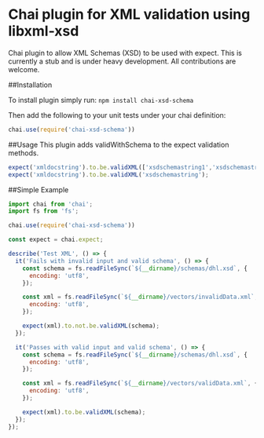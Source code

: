 # Chai plugin for XML validation using libxml-xsd
Chai plugin to allow XML Schemas (XSD) to be used with expect.
This is currently a stub and is under heavy development.
All contributions are welcome.

##Installation

To install plugin simply run:
`npm install chai-xsd-schema`

Then add the following to your unit tests under your chai definition:

```javascript
chai.use(require('chai-xsd-schema'))
```


##Usage
This plugin adds validWithSchema to the expect validation methods.
```javascript
expect('xmldocstring').to.be.validXML(['xsdschemastring1','xsdschemastring2']);
expect('xmldocstring').to.be.validXML('xsdschemastring');
```

##Simple Example
```javascript
import chai from 'chai';
import fs from 'fs';

chai.use(require('chai-xsd-schema'))

const expect = chai.expect;

describe('Test XML', () => {
  it('Fails with invalid input and valid schema', () => {
    const schema = fs.readFileSync(`${__dirname}/schemas/dhl.xsd`, {
      encoding: 'utf8',
    });

    const xml = fs.readFileSync(`${__dirname}/vectors/invalidData.xml`, {
      encoding: 'utf8',
    });

    expect(xml).to.not.be.validXML(schema);
  });

  it('Passes with valid input and valid schema', () => {
    const schema = fs.readFileSync(`${__dirname}/schemas/dhl.xsd`, {
      encoding: 'utf8',
    });

    const xml = fs.readFileSync(`${__dirname}/vectors/validData.xml`, {
      encoding: 'utf8',
    });

    expect(xml).to.be.validXML(schema);
  });
});

```
